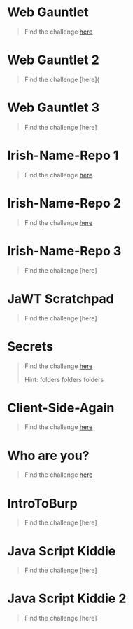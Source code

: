 # Web Gauntlet
> Find the challenge [here](https://play.picoctf.org/practice/challenge/88?category=1&page=3)
> 
# Web Gauntlet 2
> Find the challenge [here](
# Web Gauntlet 3
> Find the challenge [here]
# Irish-Name-Repo 1
> Find the challenge [here](https://play.picoctf.org/practice/challenge/80?category=1&page=3)
# Irish-Name-Repo 2
> Find the challenge [here](https://play.picoctf.org/practice/challenge/59?category=1&page=4)
# Irish-Name-Repo 3
> Find the challenge [here]
# JaWT Scratchpad
> Find the challenge [here]



# Secrets
> Find the challenge [here](https://play.picoctf.org/practice/challenge/296?category=1&page=1)
>
> Hint: folders folders folders

# Client-Side-Again
> Find the challenge [here](https://play.picoctf.org/practice/challenge/69?category=1&page=3)
# Who are you?
> Find the challenge [here](https://play.picoctf.org/practice/challenge/142?category=1&page=3)
# IntroToBurp
> Find the challenge [here]
# Java Script Kiddie
> Find the challenge [here]
# Java Script Kiddie 2
> Find the challenge [here]
